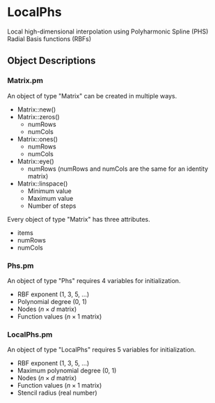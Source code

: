 # LocalPhs
Local high-dimensional interpolation using Polyharmonic Spline (PHS) Radial Basis functions (RBFs)
## Object Descriptions
### Matrix.pm
An object of type "Matrix" can be created in multiple ways.
* Matrix::new()
* Matrix::zeros()
  * numRows
  * numCols
* Matrix::ones()
  * numRows
  * numCols
* Matrix::eye()
  * numRows (numRows and numCols are the same for an identity matrix)
* Matrix::linspace()
  * Minimum value
  * Maximum value
  * Number of steps

Every object of type "Matrix" has three attributes.
* items
* numRows
* numCols
### Phs.pm
An object of type "Phs" requires 4 variables for initialization.
* RBF exponent (1, 3, 5, ...)
* Polynomial degree (0, 1)
* Nodes ($n \times d$ matrix)
* Function values ($n \times 1$ matrix)
### LocalPhs.pm
An object of type "LocalPhs" requires 5 variables for initialization.
* RBF exponent (1, 3, 5, ...)
* Maximum polynomial degree (0, 1)
* Nodes ($n \times d$ matrix)
* Function values ($n \times 1$ matrix)
* Stencil radius (real number)
